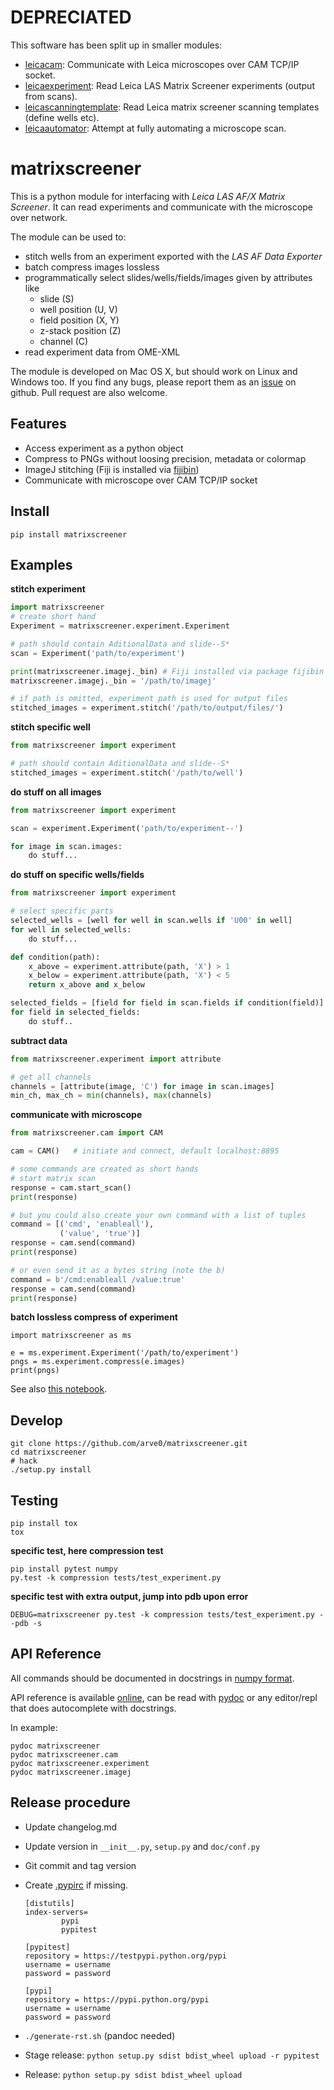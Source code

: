 # DEPRECIATED #
This software has been split up in smaller modules:

- [leicacam](https://github.com/arve0/leicacam):
  Communicate with Leica microscopes over CAM TCP/IP socket.
- [leicaexperiment](https://github.com/arve0/leicaexperiment):
  Read Leica LAS Matrix Screener experiments (output from scans).
- [leicascanningtemplate](https://github.com/arve0/leicascanningtemplate):
  Read Leica matrix screener scanning templates (define wells etc).
- [leicaautomator](https://github.com/arve0/leicaautomator):
  Attempt at fully automating a microscope scan.

# matrixscreener #
This is a python module for interfacing with *Leica LAS AF/X Matrix Screener*.
It can read experiments and communicate with the microscope over network.

The module can be used to:

- stitch wells from an experiment exported with the *LAS AF Data Exporter*
- batch compress images lossless
- programmatically select slides/wells/fields/images given by attributes like
    - slide (S)
    - well position (U, V)
    - field position (X, Y)
    - z-stack position (Z)
    - channel (C)
- read experiment data from OME-XML

The module is developed on Mac OS X, but should work on Linux and Windows too.
If you find any bugs, please report them as an
[issue](https://github.com/arve0/matrixscreener/issues/new) on github. Pull
request are also welcome.


## Features ##
- Access experiment as a python object
- Compress to PNGs without loosing precision, metadata or colormap
- ImageJ stitching (Fiji is installed via [fijibin](https://github.com/arve0/fijibin))
- Communicate with microscope over CAM TCP/IP socket


## Install ##
```
pip install matrixscreener
```


## Examples ##
**stitch experiment**
```python
import matrixscreener
# create short hand
Experiment = matrixscreener.experiment.Experiment

# path should contain AditionalData and slide--S*
scan = Experiment('path/to/experiment')

print(matrixscreener.imagej._bin) # Fiji installed via package fijibin
matrixscreener.imagej._bin = '/path/to/imagej'

# if path is omitted, experiment path is used for output files
stitched_images = experiment.stitch('/path/to/output/files/')
```

**stitch specific well**
```python
from matrixscreener import experiment

# path should contain AditionalData and slide--S*
stitched_images = experiment.stitch('/path/to/well')
```

**do stuff on all images**
```python
from matrixscreener import experiment

scan = experiment.Experiment('path/to/experiment--')

for image in scan.images:
    do stuff...
```

**do stuff on specific wells/fields**
```python
from matrixscreener import experiment

# select specific parts
selected_wells = [well for well in scan.wells if 'U00' in well]
for well in selected_wells:
    do stuff...

def condition(path):
    x_above = experiment.attribute(path, 'X') > 1
    x_below = experiment.attribute(path, 'X') < 5
    return x_above and x_below

selected_fields = [field for field in scan.fields if condition(field)]
for field in selected_fields:
    do stuff..
```

**subtract data**
```python
from matrixscreener.experiment import attribute

# get all channels
channels = [attribute(image, 'C') for image in scan.images]
min_ch, max_ch = min(channels), max(channels)
```

**communicate with microscope**
```python
from matrixscreener.cam import CAM

cam = CAM()   # initiate and connect, default localhost:8895

# some commands are created as short hands
# start matrix scan
response = cam.start_scan()
print(response)

# but you could also create your own command with a list of tuples
command = [('cmd', 'enableall'),
           ('value', 'true')]
response = cam.send(command)
print(response)

# or even send it as a bytes string (note the b)
command = b'/cmd:enableall /value:true'
response = cam.send(command)
print(response)
```

**batch lossless compress of experiment**
```
import matrixscreener as ms

e = ms.experiment.Experiment('/path/to/experiment')
pngs = ms.experiment.compress(e.images)
print(pngs)
```
See also [this notebook](http://nbviewer.ipython.org/github/arve0/matrixscreener/tree/master/notebooks/compress.ipynb).


## Develop ##
```
git clone https://github.com/arve0/matrixscreener.git
cd matrixscreener
# hack
./setup.py install
```


## Testing ##
```
pip install tox
tox
```

**specific test, here compression test**
```
pip install pytest numpy
py.test -k compression tests/test_experiment.py
```

**specific test with extra output, jump into pdb upon error**
```
DEBUG=matrixscreener py.test -k compression tests/test_experiment.py --pdb -s
```


## API Reference ##
All commands should be documented in docstrings in
[numpy format](https://github.com/numpy/numpy/blob/master/doc/HOWTO_DOCUMENT.rst.txt).

API reference is available [online](http://matrixscreener.readthedocs.org),
can be read with [pydoc](https://docs.python.org/3.4/library/pydoc.html)
or any editor/repl that does autocomplete with docstrings.

In example:
```
pydoc matrixscreener
pydoc matrixscreener.cam
pydoc matrixscreener.experiment
pydoc matrixscreener.imagej
```

## Release procedure
- Update changelog.md
- Update version in `__init__.py`, `setup.py` and `doc/conf.py`
- Git commit and tag version
- Create [.pypirc](https://docs.python.org/3.5/distutils/packageindex.html#the-pypirc-file)
  if missing.

	```
	[distutils]
	index-servers=
			pypi
			pypitest

	[pypitest]
	repository = https://testpypi.python.org/pypi
	username = username
	password = password

	[pypi]
	repository = https://pypi.python.org/pypi
	username = username
	password = password
	```

- `./generate-rst.sh` (pandoc needed)
- Stage release: `python setup.py sdist bdist_wheel upload -r pypitest`
- Release: `python setup.py sdist bdist_wheel upload`